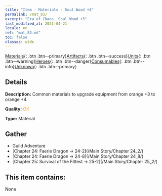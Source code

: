 ```yaml
---
title: "Item - Materials - Soul Wood +3"
permalink: /mat_83/
excerpt: "Era of Chaos  Soul Wood +3"
last_modified_at: 2021-04-21
locale: en
ref: "mat_83.md"
toc: false
classes: wide
---
```

 [Materials](/Items/){: .btn .btn--primary}[Artifacts](/Items/Artifacts/){: .btn .btn--success}[Units](/Items/Units/){: .btn .btn--warning}[Heroes](/Items/Heroes/){: .btn .btn--danger}[Consumables](/Items/Consumables/){: .btn .btn--info}[Unknown](/Items/Unknown/){: .btn .btn--primary}

## Details
 **Description:** Common materials to upgrade equipment from orange +3 to orange +4.

 **Quality:** <span style="color: #FF8C00">OK</span>

 **Type:** Material

## Gather

*    Guild Adventure 
*    [Chapter 24: Faerie Dragon -> 24-2](/Main Story/Chapter 24_2/) 
*    [Chapter 24: Faerie Dragon -> 24-8](/Main Story/Chapter 24_8/) 
*    [Chapter 25: Survival of the Fittest -> 25-2](/Main Story/Chapter 25_2/) 

## This item contains:

  None

